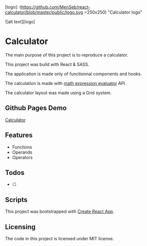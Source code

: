 [logo]: (https://github.com/MenSeb/react-calculator/blob/master/public/logo.svg =250x250) "Calculator logo"

![alt text][logo]

# Calculator

The main purpose of this project is to reproduce a calculator.

This project was build with React & SASS.

The application is made only of functionnal components and hooks.

The calculation is made with [math expression evaluator](http://redhivesoftware.github.io/math-expression-evaluator/) API.

The calculator layout was made using a Grid system.

## Github Pages Demo

[Calculator](https://menseb.github.io/react-calculator/)

## Features

- Functions
- Operands
- Operators

## Todos

- [ ]

## Scripts

This project was bootstrapped with [Create React App](https://github.com/facebook/create-react-app).

## Licensing

The code in this project is licensed under MIT license.